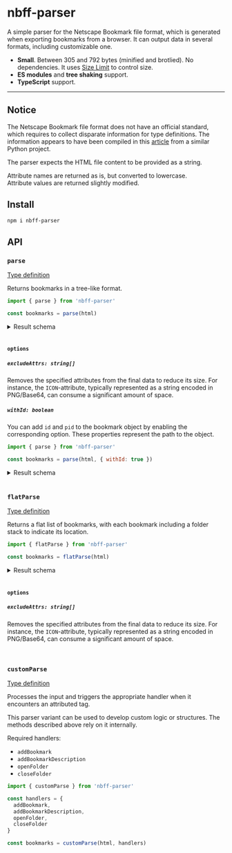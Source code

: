 # nbff-parser

A simple parser for the Netscape Bookmark file format, which is generated when exporting bookmarks from a browser. It can output data in several formats, including customizable one.

- **Small**. Between 305 and 792 bytes (minified and brotlied). No dependencies. It uses [Size Limit](https://github.com/ai/size-limit) to control size.
- **ES modules** and **tree shaking** support.
- **TypeScript** support.

---

## Notice

The Netscape Bookmark file format does not have an official standard, which requires to collect disparate information for type definitions. The information appears to have been compiled in this [article](https://github.com/FlyingWolFox/Netscape-Bookmarks-File-Parser/wiki/Netscape-Bookmarks-File-Format) from a similar Python project.

The parser expects the HTML file content to be provided as a string.

Attribute names are returned as is, but converted to lowercase.<br/>Attribute values are returned slightly modified.

## Install

```sh
npm i nbff-parser
```

## API

### `parse`

[Type definition](./types/parse.d.ts)

Returns bookmarks in a tree-like format.

```js
import { parse } from 'nbff-parser'

const bookmarks = parse(html)
```

<details>
<summary>Result schema</summary>

```json
[
  {
    "title": "Folder",
    "items": [
      {
        "title": "Bookmark"
      },
      {
        "title": "Nested Folder",
        "items": [
          {
            "title": "Another Bookmark"
          }
        ]
      }
    ]
  }
]
```

</details>
<br/>

#### `options`

##### `excludeAttrs: string[]`

Removes the specified attributes from the final data to reduce its size. For instance, the `ICON`-attribute, typically represented as a string encoded in PNG/Base64, can consume a significant amount of space.

##### `withId: boolean`

You can add `id` and `pid` to the bookmark object by enabling the corresponding option. These properties represent the path to the object.

```js
import { parse } from 'nbff-parser'

const bookmarks = parse(html, { withId: true })
```

<details>
<summary>Result schema</summary>

```json
[
  {
    "id": "0",
    "title": "Folder",
    "items": [
      {
        "id": "0.0",
        "pid": "0",
        "title": "Bookmark"
      },
      {
        "id": "0.1",
        "pid": "0",
        "title": "Nested Folder",
        "items": [
          {
            "id": "0.1.0",
            "pid": "0.1",
            "title": "Another Bookmark"
          }
        ]
      }
    ]
  }
]
```

</details>
<br/>

### `flatParse`

[Type definition](./types/flat-parse.d.ts)

Returns a flat list of bookmarks, with each bookmark including a folder stack to indicate its location.

```js
import { flatParse } from 'nbff-parser'

const bookmarks = flatParse(html)
```

<details>
<summary>Result schema</summary>

```json
[
  {
    "title": "Bookmark",
    "folder": [
      {
        "title": "Folder"
      }
    ]
  },
  {
    "title": "Another Bookmark",
    "folder": [
      {
        "title": "Folder"
      }
      {
        "title": "Nested Folder",
      },
    ]
  }
]
```

</details>
<br/>

#### `options`

##### `excludeAttrs: string[]`

Removes the specified attributes from the final data to reduce its size. For instance, the `ICON`-attribute, typically represented as a string encoded in PNG/Base64, can consume a significant amount of space.

<br/>

### `customParse`

[Type definition](./types/custom-parse.d.ts)

Processes the input and triggers the appropriate handler when it encounters an attributed tag.

This parser variant can be used to develop custom logic or structures. The methods described above rely on it internally.

Required handlers:

- `addBookmark`
- `addBookmarkDescription`
- `openFolder`
- `closeFolder`

```js
import { customParse } from 'nbff-parser'

const handlers = {
  addBookmark,
  addBookmarkDescription,
  openFolder,
  closeFolder
}

const bookmarks = customParse(html, handlers)
```
